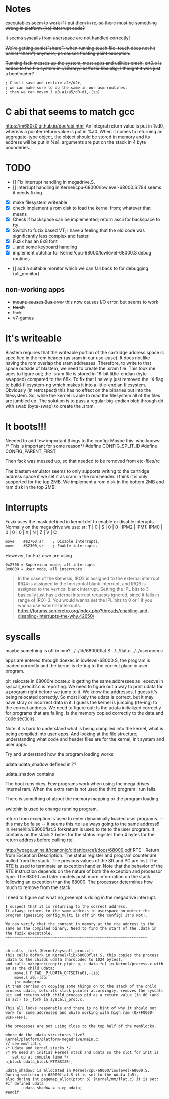 # Notes
~~executables seem to work if I put them in rc, so there must be something wrong in platform (i/o) interrupt code?~~

~~It seems syscalls from userspace are not handled correctly!~~

~~We're getting panic("share") when running touch file.
touch does not hit panic("share") anymore,
ps causes floating point exception.~~

~~Running fsck messes up the system, most apps and utilities crash.~~
~~crt0.o is added to the file system in ./Library/libs/fuzix-libs.pkg, I thought it was just a bootloader?~~

	; C will save and restore a2+/d2+,
	; we can make sure to do the same in our asm routines,
    ; then we can movem.l a0-a1/a5/d0-d1,-(sp)

# C abi that seems to match gcc
https://m680x0.github.io/doc/abi.html
An integral return value is put in %d0, whereas a pointer return value is put in %a0.
When it comes to returning an aggregate-type object, the object should be stored in memory and its address will be put in %a1.
arguments are put on the stack in 4 byte bounderies.

# TODO
- [] Fix interrupt handling in megadrive.S.
- [] Interrupt handling in Kernel/cpu-68000/lowlevel-68000.S:784 seems it needs fixing. 
- [x] make filesystem writeable
- [x] check implement a rom disk to load the kernel from; whatever that means
- [x] Check if backspace can be implemented; return ascii for backspace to tty
- [x] Switch to fuzix based VT; I have a feeling that the old code was significantly less complex and faster.
- [x] Fuzix has an 8x8 font
- [x] ...and some keyboard handling
- [x] implement outchar for Kernel/cpu-68000/lowlevel-68000.S debug routines
- [] add a suitable monitor which we can fall back to for debugging (plt_monitor)

## non-working apps
- ~~mount: causes Bus error~~
    this now causes I/O error, but seems to work
- ~~touch~~
- ~~fsck~~
- v7-games

# It's writeable
Blastem requires that the writeable portion of the cartridge address space is specified in the rom header (as sram in our use-case).
It does not like having the rom overlap the sram addresses. Therefore, to write to that space outside of blastem, we need to create the .sram file.
This took me ages to figure out; the .sram file is stored in 16-bit little-endian (byte-swapped) compared to the 68k. To fix that I naively just removed the -X flag to build-filesystem-ng which makes it into a little-endian filesystem. Obviously (in retrospect) this has no effect on the binaries put into the filesystem. So, while the kernel is able to read the filesystem all of the files are jumbled up.
The solution is to pass a regular big-endian blob through dd with swab (byte-swap) to create the .sram.


# It boots!!!
Needed to add few important things to the config:
Maybe this: who knows:
/* This is important for some reason*/
#define CONFIG_SPLIT_ID
#define CONFIG_PARENT_FIRST

Then fsck was messed up, so that needed to be removed from etc-files/rc

The blastem emulator seems to only supports writing to the cartridge address space if we set it as sram in the rom header.
I think it is only supported for the top 2MB.
We implement a rom disk in the bottom 2MB and ram disk in the top 2MB.


# Interrupts
Fuzix uses the mask defined in kernel.def to enable or disable interupts.  
Normally on the mega drive we use:
sr:
T | 0 | S | 0 | 0 | IPM2 | IPM1| IPM0 | 0 | 0 | 0 | X | N | Z | V | C

```
move    #$2700,sr    ; Disable interrupts.
move    #$2300,sr    ; Enable interrupts.
```
However, for Fuzix we are using
```
0x2700 = Supervisor mode, all interrupts
0x0000 = User mode, all interrupts
```

> In the case of the Genesis, IRQ2 is assigned to the external interrupt, IRQ4 is assigned to the horizontal blank interrupt, and IRQ6 is assigned to the vertical blank interrupt. Setting the IPL bits to 3 basically just has external interrupt requests ignored, since it falls in range of IRQ1-3. You would wanna set the IPL bits to 0 or 1 if you wanna use external interrupts.
<https://forums.sonicretro.org/index.php?threads/enabling-and-disabling-interrupts-the-why.42650/>


# syscalls
maybe something is off in mm?
../../lib/68000flat.S
../../flat.o 
../../usermem.c


apps are entered through doexec in lowlevel-68000.S, the program is loaded correctly and the kernel is rte-ing to the correct place in user program.

plt_relocate in 68000relocate.c is getting the same addresses as _ececve in syscall_exec32.c is reporting.
We need to figure out a way to print udata for a program right before we jump to it.
We know the addresses.
I guess it's being relocated correctly.
So most likely the udata is correct. but it may have stray or incorrect data in it.
I guess the kernel is jumping (rte-ing) to the correct address.
We need to figure out:
Is the udata initialized correctly for programs that are failing.
Is the memory copied correctly to the data and code sections.

Note: it is hard to understand what is being compiled into the kernel, what is being compiled into user apps. And looking at the file structure; understanding what code and header files are for the kernel, init system and user apps.

Try and understand how the program loading works

udata
udata_shadow
defined in ??

udata_shadow contains

The boot runs okey. Few programs work when using the mega drives internal ram.
When the extra ram is not used the third program I run fails.

There is something of about the memory mapping or the program loading.


switchin is used to change running program, 

return from exception is used to enter dynamically loaded user programs.
-- this may be false -- it seems this rte is always going to the same address!!
In Kernel/lib/68000flat.S forkreturn is used to rte to the user program.
It contains on the stack 2 bytes for the status register then 4 bytes for the return address before calling rte.

http://wpage.unina.it/rcanonic/didattica/ce1/docs/68000.pdf
RTE - Return from Exception
Description: The status register and program counter are pulled from the stack.
The previous values of the SR and PC are lost. The RTE is used to
terminate an exception handler. Note that the behavior of the
RTE instruction depends on the nature of both the exception and
processor type. The 68010 and later models push more information on the stack following an exception than the 68000. The
processor determines how much to remove from the stack.

I need to figure out what no_preempt is doing in the megadrive interrupt.

~~~~~~~~~~~~~~~~~~~~~~~~~~~~~~~~~~~~~~~~~~~~~~~~~~~~~~~~~~~~~~~~
I suspect that it is returning to the correct address.
It always returns to the same address in userspace no matter the program (guessing config_multi is off in the config) It's Not!.

We can verify that the content in memory at the rte address is the same as the compiled binary. Need to find the start of the .data in the fuzix executable.
~~~~~~~~~~~~~~~~~~~~~~~~~~~~~~~~~~~~~~~~~~~~~~~~~~~~~~~~~~~~~~~


sh calls _fork (Kernel/syscall_proc.c);
this calls dofork in Kernel/lib/68000flat.S, this copies the process udata to the childs udata (hardcoded to 1024 bytes),
and calls makeproc(regptr ptptr p, u_data *u) in Kernel/process.c with a0 as the child udata:
	move.l P_TAB__P_UDATA_OFFSET(a0),-(sp)
	move.l a0,-(sp)
    jsr makeproc
It then carries on copying some things on to the stack of the child process udata, sets its stack pointer accordingly, removes the syscall bit and returns with child process pid as a return value (in d0 (and in a2)) to _fork in syscall_proc.c.

This all looks reasonable and there is no hint of why it should not work for some addresses and while working with high ram (0xFF0000-0xFFFFFF).

the processes are not using close to the top half of the memblocks.

where do the udata structures live?
Kernel/platform/platform-megadrive/main.c:
// see mm/flat.c
/* Udata and kernel stacks */
/* We need an initial kernel stack and udata so the slot for init is
   set up at compile time */
u_block udata_block[PTABSIZE];

udata_shadow: is allocated in Kernel/cpu-68000/lowlevel-68000.S.
During switchin in 68000flat.S it is set to the udata (a5),
also during int pagemap_alloc(ptptr p) (Kernel/mm/flat.c) it is set:
#if defined udata
		udata_shadow = p->p_udata;
#endif

